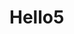<html lang="en">



<body>
  <h1> Hello5 </h1>
  <head></head>
            <script type='text/javascript'>
    function initEmbeddedMessaging() {
        try {
            embeddedservice_bootstrap.settings.language = 'en_US'; // For example, enter 'en' or 'en-US'
            embeddedservice_bootstrap.init(
                '00DOv000007ABPZ',
                'Testing_App',
                'https://clearcaptions123--nkbackup.sandbox.my.site.com/ESWTestingApp1717680368430',
                {
                    scrt2URL: 'https://clearcaptions123--nkbackup.sandbox.my.salesforce-scrt.com'
                }
            );
        } catch (err) {
            console.error('Error loading Embedded Messaging: ', err);
        }
    };
</script>
<script type='text/javascript' src='https://clearcaptions123--nkbackup.sandbox.my.site.com/ESWTestingApp1717680368430/assets/js/bootstrap.min.js' onload='initEmbeddedMessaging()'></script>
  
</body>
</html>
